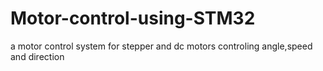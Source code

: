 # Motor-control-using-STM32
a motor control system for stepper and dc motors controling angle,speed and direction

